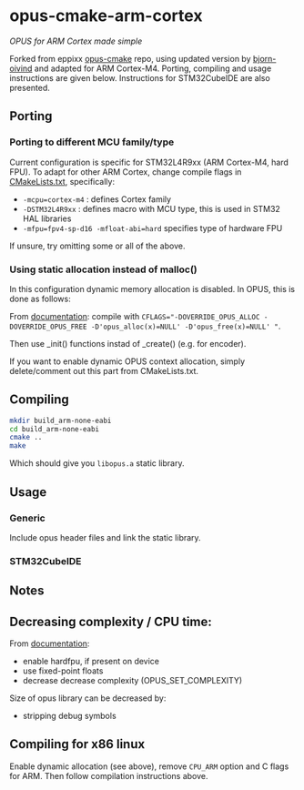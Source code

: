 # opus-cmake-arm-cortex

*OPUS for ARM Cortex made simple*

Forked from eppixx [opus-cmake](https://github.com/eppixx/opus-cmake) repo, using updated version by [bjorn-oivind](https://github.com/bjorn-oivind/opus-cmake) and adapted for ARM Cortex-M4. Porting, compiling and usage instructions are given below. Instructions for STM32CubeIDE are also presented.

## Porting

### Porting to different MCU family/type

Current configuration is specific for STM32L4R9xx (ARM Cortex-M4, hard FPU). To adapt for other ARM Cortex, change compile flags in [CMakeLists.txt](CMakeLists.txt), specifically:

* `-mcpu=cortex-m4` : defines Cortex family
* `-DSTM32L4R9xx` : defines macro with MCU type, this is used in STM32 HAL libraries
* `-mfpu=fpv4-sp-d16 -mfloat-abi=hard` specifies type of hardware FPU

If unsure, try omitting some or all of the above.

### Using static allocation instead of malloc()

In this configuration dynamic memory allocation is disabled. In OPUS, this is done as follows:

From [documentation](https://wiki.xiph.org/OpusFAQ#I_can.27t_use_malloc_or_much_stack_on_my_embedded_platform._How_do_I_make_Opus_work.3F): compile with `CFLAGS="-DOVERRIDE_OPUS_ALLOC -DOVERRIDE_OPUS_FREE -D'opus_alloc(x)=NULL' -D'opus_free(x)=NULL' "`.

Then use _init() functions instad of _create() (e.g. for encoder).

If you want to enable dynamic OPUS context allocation, simply delete/comment out this part from CMakeLists.txt.

## Compiling

```bash
mkdir build_arm-none-eabi
cd build_arm-none-eabi
cmake ..
make
```

Which should give you `libopus.a` static library.

## Usage

### Generic

Include opus header files and link the static library.

### STM32CubeIDE

## Notes

## Decreasing complexity / CPU time:

From [documentation](https://wiki.xiph.org/OpusFAQ#I_can.27t_use_malloc_or_much_stack_on_my_embedded_platform._How_do_I_make_Opus_work.3F):

- enable hardfpu, if present on device
- use fixed-point floats
- decrease decrease complexity (OPUS_SET_COMPLEXITY)
  
Size of opus library can be decreased by:

- stripping debug symbols

## Compiling for x86 linux

Enable dynamic allocation (see above), remove `CPU_ARM` option and C flags for ARM. Then follow compilation instructions above.